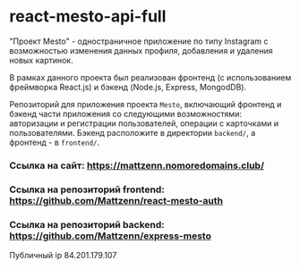 # react-mesto-api-full

"Проект Mesto" - одностраничное приложение по типу Instagram с возможностью изменения данных профиля, добавления и удаления новых картинок. 

В рамках данного проекта был реализован фронтенд (с использованием фреймворка React.js) и бэкенд (Node.js, Express, MongodDB).

Репозиторий для приложения проекта `Mesto`, включающий фронтенд и бэкенд части приложения со следующими возможностями: авторизации и регистрации пользователей, операции с карточками и пользователями. Бэкенд расположите в директории `backend/`, а фронтенд - в `frontend/`. 
 
### Ссылка на сайт: https://mattzenn.nomoredomains.club/
 
### Ссылка на репозиторий frontend: https://github.com/Mattzenn/react-mesto-auth
 
### Ссылка на репозиторий backend: https://github.com/Mattzenn/express-mesto
 
 Публичный ip 84.201.179.107

